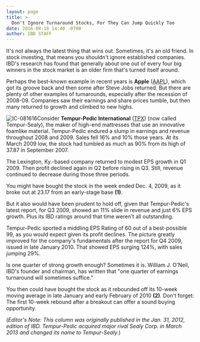 ```yaml
---
layout: page
title: >-
  Don't Ignore Turnaround Stocks, For They Can Jump Quickly Too
date: 2016-08-16 14:40 -0700
author: IBD STAFF
---
```





It's not always the latest thing that wins out. Sometimes, it's an old friend. In stock investing, that means you shouldn't ignore established companies. IBD's research has found that generally about one out of every four big winners in the stock market is an older firm that's turned itself around.


Perhaps the best-known example in recent years is **Apple** ([AAPL](https://research.investors.com/quote.aspx?symbol=AAPL)), which got its groove back and then some after Steve Jobs returned. But there are plenty of other examples of turnarounds, especially after the recession of 2008-09. Companies saw their earnings and share prices tumble, but then many returned to growth and climbed to new highs.


![IC-081616](https://www.investors.com/wp-content/uploads/2016/08/IC-081616.jpg)Consider **Tempur-Pedic International** ([TPX](https://research.investors.com/quote.aspx?symbol=TPX)) (now called Tempur-Sealy), the maker of high-end mattresses that use an innovative foamlike material. Tempur-Pedic endured a slump in earnings and revenue throughout 2008 and 2009. Sales fell 16% and 10% those years. At its March 2009 low, the stock had tumbled as much as 90% from its high of 37.87 in September 2007.


The Lexington, Ky.-based company returned to modest EPS growth in Q1 2009. Then profit declined again in Q2 before rising in Q3. Still, revenue continued to decrease during those three periods.


You might have bought the stock in the week ended Dec. 4, 2009, as it broke out at 23.17 from an early-stage base **(1)**.


But it also would have been prudent to hold off, given that Tempur-Pedic's latest report, for Q3 2009, showed an 11% slide in revenue and just 6% EPS growth. Plus its IBD ratings around that time weren't all outstanding.


Tempur-Pedic sported a middling EPS Rating of 60 out of a best-possible 99, as you would expect given its profit declines. The picture greatly improved for the company's fundamentals after the report for Q4 2009, issued in late January 2010. That showed EPS surging 124%, with sales jumping 29%.


Is one quarter of strong growth enough? Sometimes it is. William J. O'Neil, IBD's founder and chairman, has written that "one quarter of earnings turnaround will sometimes suffice."


You then could have bought the stock as it rebounded off its 10-week moving average in late January and early February of 2010 **(2)**. Don't forget: The first 10-week rebound after a breakout can offer a sound buying opportunity.


(*Editor's Note: This column was originally published in the Jan. 31, 2012, edition of IBD. Tempur-Pedic acquired major rival Sealy Corp. in March 2013 and changed its name to Tempur-Sealy.*)




